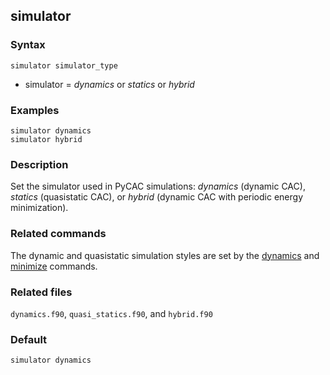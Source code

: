 ## simulator

### Syntax

	simulator simulator_type

* simulator = _dynamics_ or _statics_ or _hybrid_

### Examples

	simulator dynamics
	simulator hybrid

### Description

Set the simulator used in PyCAC simulations: _dynamics_ (dynamic CAC), _statics_ (quasistatic CAC), or _hybrid_ (dynamic CAC with periodic energy minimization).

### Related commands

The dynamic and quasistatic simulation styles are set by the [dynamics](dynamics.md) and [minimize](minimize.md) commands.

### Related files

`dynamics.f90`, `quasi_statics.f90`, and `hybrid.f90`

### Default

	simulator dynamics